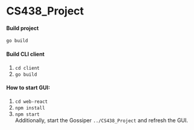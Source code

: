 # CS438_Project


#### Build project
`go build`

#### Build CLI client
1. `cd client`
2. `go build`


#### How to start GUI:
1. `cd web-react`   
2. `npm install`
3. `npm start`     
Additionally, start the Gossiper `../CS438_Project`  and refresh the GUI.     
